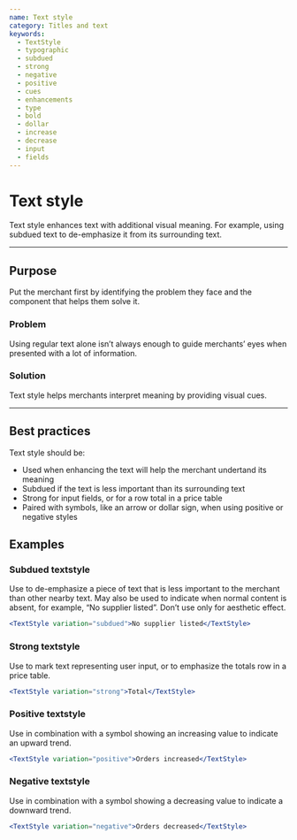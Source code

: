 ```yaml
---
name: Text style
category: Titles and text
keywords:
  - TextStyle
  - typographic
  - subdued
  - strong
  - negative
  - positive
  - cues
  - enhancements
  - type
  - bold
  - dollar
  - increase
  - decrease
  - input
  - fields
---
```


# Text style

Text style enhances text with additional visual meaning. For example, using subdued text to de-emphasize it from its surrounding text.

---

## Purpose

Put the merchant first by identifying the problem they face and the component that helps them solve it.

### Problem

Using regular text alone isn’t always enough to guide merchants’ eyes when presented with a lot of information.

### Solution

Text style helps merchants interpret meaning by providing visual cues.

---

## Best practices

Text style should be:

* Used when enhancing the text will help the merchant undertand its meaning
* Subdued if the text is less important than its surrounding text
* Strong for input fields, or for a row total in a price table
* Paired with symbols, like an arrow or dollar sign, when using positive or negative styles

## Examples

### Subdued textstyle

Use to de-emphasize a piece of text that is less important to the merchant than other nearby text. May also be used to indicate when normal content is absent, for example, “No supplier listed”. Don’t use only for aesthetic effect.

```jsx
<TextStyle variation="subdued">No supplier listed</TextStyle>
```

### Strong textstyle

Use to mark text representing user input, or to emphasize the totals row in a price table.

```jsx
<TextStyle variation="strong">Total</TextStyle>
```

### Positive textstyle

Use in combination with a symbol showing an increasing value to indicate an upward trend.

```jsx
<TextStyle variation="positive">Orders increased</TextStyle>
```

### Negative textstyle

Use in combination with a symbol showing a decreasing value to indicate a downward trend.

```jsx
<TextStyle variation="negative">Orders decreased</TextStyle>
```
